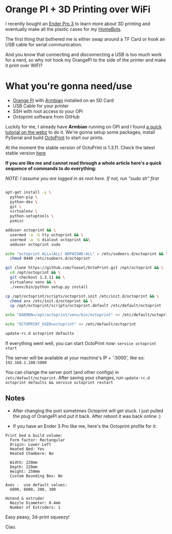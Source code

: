# Orange PI + 3D Printing over WiFi

I recently bought an [Ender Pro 3](https://www.aliexpress.com/item/32918302452.html?spm=a2g0s.9042311.0.0.5cb64c4dK88xrA) to learn more about 3D printing and eventually make all the plastic cases for my [HomeBots](https://github.com/homebots).

The first thing that bothered me is either swap around a TF Card or hook an USB cable for serial communication.

And you know that connecting and disconnecting a USB is too much work for a nerd, so why not hook my OrangePI to the side
of the printer and make it print over WIFI?

# What you're gonna need/use

- [Orange Pi](http://www.orangepi.org/orangepizero/) with [Armbian](https://www.armbian.com/orange-pi-pc/) installed on an SD Card
- USB Cable for your printer
- SSH with root access to your OPi
- Octoprint software from GitHub

Luckily for me, I already have **Armbian** running on OPi and I found [a quick tutorial on the webz](http://deloarts.com/en/3d-printing/octoprint-on-orange-pi-zero/) to do it.
We're gonna setup some packages, install PySerial and build [OctoPrint](https://octoprint.org/download/) to start our prints.

At the moment the stable version of OctoPrint is 1.3.11. Check the latest stable version [here](https://github.com/foosel/OctoPrint/releases)


**If you are like me and cannot read through a whole article here's a quick sequence of commands to do everything:**

_NOTE: I assume you are logged in as root here. If not, run "sudo sh" first_

```bash

apt-get install -y \
  python-pip \
  python-dev \
  git \
  virtualenv \
  python-setuptools \
  psmisc

adduser octoprint && \
  usermod -a -G tty octoprint && \
  usermod -a -G dialout octoprint &&\
  adduser octoprint sudo

echo "octoprint ALL=(ALL) NOPASSWD:ALL" > /etc/sudoers.d/octoprint && \
  chmod 0440 /etc/sudoers.d/octoprint

git clone https://github.com/foosel/OctoPrint.git /opt/octoprint && \
  cd /opt/octoprint && \
  git checkout 1.3.11 && \
  virtualenv venv && \
  ./venv/bin/python setup.py install

cp /opt/octoprint/scripts/octoprint.init /etc/init.d/octoprint && \
  chmod a+x /etc/init.d/octoprint && \
  cp /opt/octoprint/scripts/octoprint.default /etc/default/octoprint

echo "DAEMON=/opt/octoprint/venv/bin/octoprint" >> /etc/default/octoprint

echo "OCTOPRINT_USER=octoprint" >> /etc/default/octoprint

update-rc.d octoprint defaults
```

If everything went well, you can start OctoPrint now: `service octoprint start`

The server will be available at your machine's IP + ':5000', like so: `192.168.1.100:5000`

You can change the server port (and other configs) in `/etc/default/octoprint`. 
After saving your changes, run `update-rc.d octoprint defaults && service octoprint restart`

## Notes

- After changing the port sometimes Octoprint will get stuck. I just pulled the plug of OrangePI and put it back. 
After reboot it was back online :)

- If you have an Ender 3 Pro like me, here's the Octoprint profile for it:
```
Print bed & build volume:
  Form factor: Rectangular
  Origin: Lower Left
  Heated Bed: Yes
  Heated Chambere: No
  
  Width: 220mm
  Depth: 220mm
  Height: 250mm
  Custom Bounding Box: No
  
Axes -  use default values:
  6000, 6000, 200, 300

Hotend & extruder
  Nozzle Diameter: 0.4mm
  Number of Extruders: 1
```

Easy peasy, 3d-print squeezy!

Ciao.
